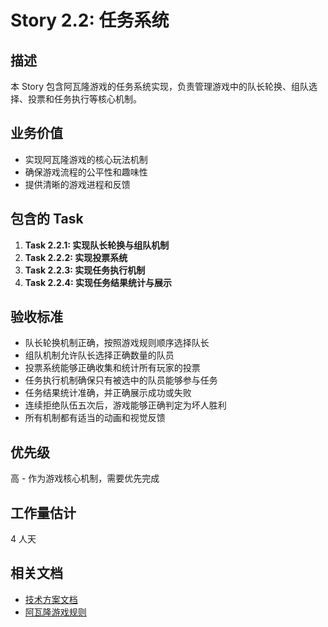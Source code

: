 # Story 2.2: 任务系统

## 描述

本 Story 包含阿瓦隆游戏的任务系统实现，负责管理游戏中的队长轮换、组队选择、投票和任务执行等核心机制。

## 业务价值

- 实现阿瓦隆游戏的核心玩法机制
- 确保游戏流程的公平性和趣味性
- 提供清晰的游戏进程和反馈

## 包含的 Task

1. **Task 2.2.1: 实现队长轮换与组队机制**
2. **Task 2.2.2: 实现投票系统**
3. **Task 2.2.3: 实现任务执行机制**
4. **Task 2.2.4: 实现任务结果统计与展示**

## 验收标准

- 队长轮换机制正确，按照游戏规则顺序选择队长
- 组队机制允许队长选择正确数量的队员
- 投票系统能够正确收集和统计所有玩家的投票
- 任务执行机制确保只有被选中的队员能够参与任务
- 任务结果统计准确，并正确展示成功或失败
- 连续拒绝队伍五次后，游戏能够正确判定为坏人胜利
- 所有机制都有适当的动画和视觉反馈

## 优先级

高 - 作为游戏核心机制，需要优先完成

## 工作量估计

4 人天

## 相关文档

- [技术方案文档](./技术方案.md)
- [阿瓦隆游戏规则](../../阿瓦隆游戏规则.md)
